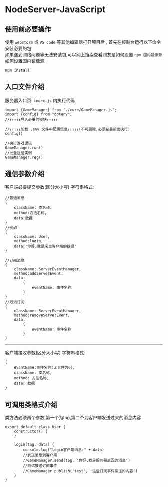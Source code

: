 # NodeServer-JavaScript

使用前必要操作
----
使用 `webstorm` 或 `VS Code` 等其他编辑器打开项目后 , 首先在控制台运行以下命令安装必要的包  
如果遇到网络问题等无法安装包,可以网上搜索查看网友是如何设置 `npm 国内镜像源`  [如何设置国内镜像源](https://www.cnblogs.com/bigron/p/17486819.html)

```
npm install
```

入口文件介绍
----
服务器入口页:  `index.js` 内执行代码

```
import {GameManager} from "./core/GameManager.js";
import {config} from "dotenv";
//↑↑↑↑↑导入必要的模块↑↑↑↑↑

//↓↓↓↓↓加载 .env 文件中配置信息↓↓↓↓↓(不可删除,必须在最前面执行)
config()

//执行游戏逻辑
GameManager.run()
//批量注册实例
GameManager.reg()
```

通信参数介绍
----
客户端必要提交参数(区分大小写)
字符串格式:

```
//普通消息
{
    className: 类名称, 
    method:方法名称, 
    data:数据
}
//例如
{
    className: User, 
    method:login, 
    data:'你好,我是来自客户端的数据'
}

//订阅消息
{
    className: ServerEventManager, 
    method:addServerEvent, 
    data:
        {
            eventName: 事件名称
        }
}
//取消订阅
{
    className: ServerEventManager, 
    method:removeServerEvent, 
    data:
        {
            eventName: 事件名称
        }
}
```

----------------------------------------------
客户端接收参数(区分大小写)
字符串格式:

```
{
    eventName:事件名称(无事件为0),
    className: 类名称,
    method: 方法名称, 
    data: 数据
}
```

可调用类格式介绍
----
类方法必须两个参数,第一个为tag,第二个为客户端发送过来的消息内容

```
export default class User {
    constructor() {
    }
    
    login(tag, data) {
        console.log("login客户端消息:" + data)
        //发送消息到客户端
        //GameManager.send(tag, '你好,我是服务器返回的消息')
        //测试推送订阅事件
        //GameManager.publish('test', '这些订阅事件推送的内容')
    }
}
```
